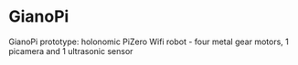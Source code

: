 # GianoPi
GianoPi prototype: holonomic PiZero Wifi robot - four metal gear motors, 1 picamera and 1 ultrasonic sensor

